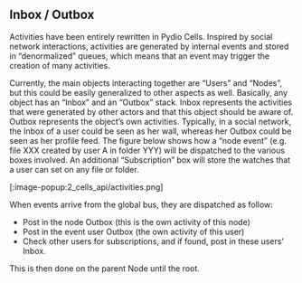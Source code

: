 ## Inbox / Outbox
Activities have been entirely rewritten in Pydio Cells. Inspired by social network interactions, activities are generated by internal events and stored in “denormalized” queues, which means that an event may trigger the creation of many activities.

Currently, the main objects interacting together are “Users” and “Nodes”, but this could be easily generalized to other aspects as well. Basically, any object has an “Inbox” and an “Outbox” stack. Inbox represents the activities that were generated by other actors and that this object should be aware of. Outbox represents the object’s own activities. Typically, in a social network, the Inbox of a user could be seen as her wall, whereas her Outbox could be seen as her profile feed.
The figure below shows how a “node event” (e.g. file XXX created by user A in folder YYY) will be dispatched to the various boxes involved. An additional “Subscription” box will store the watches that a user can set on any file or folder.

[:image-popup:2_cells_api/activities.png]

When events arrive from the global bus, they are dispatched as follow:

* Post in the node Outbox (this is the own activity of this node)
* Post in the event user Outbox (the own activity of this user)
* Check other users for subscriptions, and if found, post in these users’ Inbox.

This is then done on the parent Node until the root.
